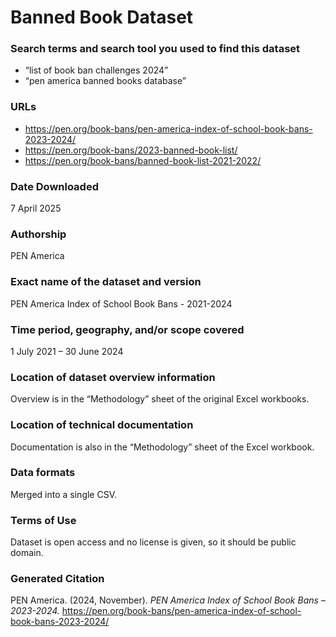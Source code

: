 # Banned Book Dataset

### Search terms and search tool you used to find this dataset
- “list of book ban challenges 2024”
- “pen america banned books database”

### URLs
- https://pen.org/book-bans/pen-america-index-of-school-book-bans-2023-2024/
- https://pen.org/book-bans/2023-banned-book-list/
- https://pen.org/book-bans/banned-book-list-2021-2022/

### Date Downloaded
7 April 2025

### Authorship
PEN America

### Exact name of the dataset and version
PEN America Index of School Book Bans - 2021-2024

### Time period, geography, and/or scope covered
1 July 2021 – 30 June 2024

### Location of dataset overview information
Overview is in the “Methodology” sheet of the original Excel workbooks.

### Location of technical documentation
Documentation is also in the “Methodology” sheet of the Excel workbook.

### Data formats
Merged into a single CSV.

### Terms of Use
Dataset is open access and no license is given, so it should be public domain.

### Generated Citation
PEN America. (2024, November). *PEN America Index of School Book Bans – 2023-2024.* https://pen.org/book-bans/pen-america-index-of-school-book-bans-2023-2024/
